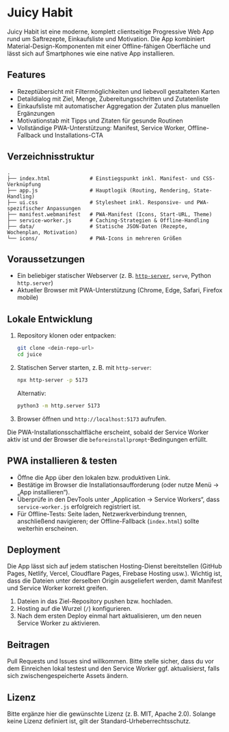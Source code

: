 # Juicy Habit

Juicy Habit ist eine moderne, komplett clientseitige Progressive Web App rund um Saftrezepte, Einkaufsliste und Motivation. Die App kombiniert Material-Design-Komponenten mit einer Offline-fähigen Oberfläche und lässt sich auf Smartphones wie eine native App installieren.

## Features
- Rezeptübersicht mit Filtermöglichkeiten und liebevoll gestalteten Karten
- Detaildialog mit Ziel, Menge, Zubereitungsschritten und Zutatenliste
- Einkaufsliste mit automatischer Aggregation der Zutaten plus manuellen Ergänzungen
- Motivationstab mit Tipps und Zitaten für gesunde Routinen
- Vollständige PWA-Unterstützung: Manifest, Service Worker, Offline-Fallback und Installations-CTA

## Verzeichnisstruktur
```
.
├── index.html             # Einstiegspunkt inkl. Manifest- und CSS-Verknüpfung
├── app.js                 # Hauptlogik (Routing, Rendering, State-Handling)
├── ui.css                 # Stylesheet inkl. Responsive- und PWA-spezifischer Anpassungen
├── manifest.webmanifest   # PWA-Manifest (Icons, Start-URL, Theme)
├── service-worker.js      # Caching-Strategien & Offline-Handling
├── data/                  # Statische JSON-Daten (Rezepte, Wochenplan, Motivation)
└── icons/                 # PWA-Icons in mehreren Größen
```

## Voraussetzungen
- Ein beliebiger statischer Webserver (z. B. [`http-server`](https://www.npmjs.com/package/http-server), `serve`, Python `http.server`)
- Aktueller Browser mit PWA-Unterstützung (Chrome, Edge, Safari, Firefox mobile)

## Lokale Entwicklung
1. Repository klonen oder entpacken:
   ```bash
   git clone <dein-repo-url>
   cd juice
   ```
2. Statischen Server starten, z. B. mit `http-server`:
   ```bash
   npx http-server -p 5173
   ```
   Alternativ:
   ```bash
   python3 -m http.server 5173
   ```
3. Browser öffnen und `http://localhost:5173` aufrufen.

Die PWA-Installationsschaltfläche erscheint, sobald der Service Worker aktiv ist und der Browser die `beforeinstallprompt`-Bedingungen erfüllt.

## PWA installieren & testen
- Öffne die App über den lokalen bzw. produktiven Link.
- Bestätige im Browser die Installationsaufforderung (oder nutze Menü → „App installieren“).
- Überprüfe in den DevTools unter „Application → Service Workers“, dass `service-worker.js` erfolgreich registriert ist.
- Für Offline-Tests: Seite laden, Netzwerkverbindung trennen, anschließend navigieren; der Offline-Fallback (`index.html`) sollte weiterhin erscheinen.

## Deployment
Die App lässt sich auf jedem statischen Hosting-Dienst bereitstellen (GitHub Pages, Netlify, Vercel, Cloudflare Pages, Firebase Hosting usw.). Wichtig ist, dass die Dateien unter derselben Origin ausgeliefert werden, damit Manifest und Service Worker korrekt greifen.

1. Dateien in das Ziel-Repository pushen bzw. hochladen.
2. Hosting auf die Wurzel (`/`) konfigurieren.
3. Nach dem ersten Deploy einmal hart aktualisieren, um den neuen Service Worker zu aktivieren.

## Beitragen
Pull Requests und Issues sind willkommen. Bitte stelle sicher, dass du vor dem Einreichen lokal testest und den Service Worker ggf. aktualisierst, falls sich zwischengespeicherte Assets ändern.

## Lizenz
Bitte ergänze hier die gewünschte Lizenz (z. B. MIT, Apache 2.0). Solange keine Lizenz definiert ist, gilt der Standard-Urheberrechtsschutz.
